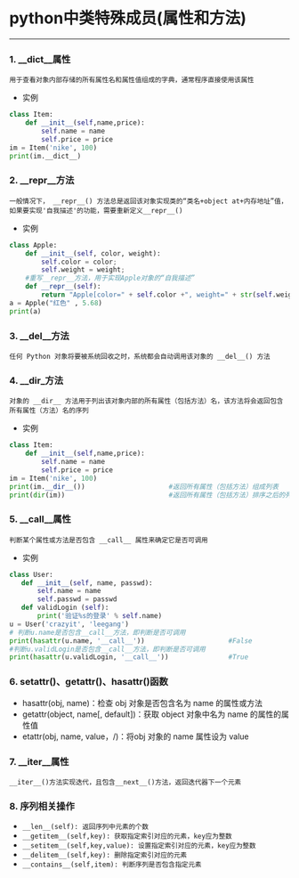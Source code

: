 # python中类特殊成员(属性和方法)
_____
### 1. __dict__属性
`用于查看对象内部存储的所有属性名和属性值组成的字典，通常程序直接使用该属性`

* 实例
```python
class Item:
    def __init__(self,name,price):
        self.name = name
        self.price = price
im = Item('nike', 100)
print(im.__dict__)
```

### 2. __repr__方法
`一般情况下， __repr__() 方法总是返回该对象实现类的“类名+object at+内存地址”值，如果要实现'自我描述'的功能，需要重新定义__repr__()`

* 实例
```python
class Apple:
    def __init__(self, color, weight):
        self.color = color;
        self.weight = weight;
    #重写__repr__方法，用于实现Apple对象的“自我描述”
    def __repr__(self):
        return "Apple[color=" + self.color +", weight=" + str(self.weight) + "]"
a = Apple("红色" , 5.68)
print(a)
```
### 3. __del__方法
`任何 Python 对象将要被系统回收之时，系统都会自动调用该对象的 __del__() 方法`

### 4. __dir_方法
`对象的 __dir__ 方法用于列出该对象内部的所有属性（包括方法）名，该方法将会返回包含所有属性（方法）名的序列`

* 实例
```python
class Item:
    def __init__(self,name,price):
        self.name = name
        self.price = price
im = Item('nike', 100)
print(im.__dir__())                     #返回所有属性（包括方法）组成列表
print(dir(im))                          #返回所有属性（包括方法）排序之后的列表
```
### 5. __call__属性
 `判断某个属性或方法是否包含 __call__ 属性来确定它是否可调用 `
 
* 实例
```python
class User:
   def __init__(self, name, passwd):
       self.name = name
       self.passwd = passwd
   def validLogin (self):
       print('验证%s的登录' % self.name)       
u = User('crazyit', 'leegang')
# 判断u.name是否包含__call__方法，即判断是否可调用
print(hasattr(u.name, '__call__'))                     #False
#判断u.validLogin是否包含__call__方法，即判断是否可调用
print(hasattr(u.validLogin, '__call__'))               #True
```
### 6. setattr()、getattr()、hasattr()函数
* hasattr(obj, name)：检查 obj 对象是否包含名为 name 的属性或方法
* getattr(object, name[, default])：获取 object 对象中名为 name 的属性的属性值
* etattr(obj, name, value，/)：将obj 对象的 name 属性设为 value

### 7. __iter__属性
`__iter__()方法实现迭代，且包含__next__()方法，返回迭代器下一个元素`

### 8. 序列相关操作
* `__len__(self): 返回序列中元素的个数`
* `__getitem__(self,key): 获取指定索引对应的元素，key应为整数`
* `__setitem__(self,key,value): 设置指定索引对应的元素，key应为整数`
* `__delitem__(self,key): 删除指定索引对应的元素`
* `__contains__(self,item): 判断序列是否包含指定元素`

